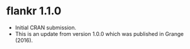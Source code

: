 # flankr 1.1.0

* Initial CRAN submission.
* This is an update from version 1.0.0 which was published in Grange (2016). 

